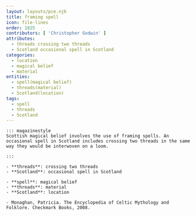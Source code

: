 ```yaml
---
layout: layouts/pce.njk
title: framing spell
icon: file-lines
order: 1025
contributors: [ 'Christopher Godwin' ]
attributes:
  - threads crossing two threads
  - Scotland occasional spell in Scotland
categories:
  - location
  - magical belief
  - material
entities:
  - spell(magical belief)
  - threads(material)
  - Scotland(location)
tags:
  - spell
  - threads
  - Scotland
---
```

``` tab [group1:Info]
::: magazinestyle
Scottish magical belief involves the use of framing spells. An occasional spell in Scotland includes crossing two threads in the same way they would be interwoven on a loom.

:::
```
``` tab [group1:Attributes]
- **threads**: crossing two threads
- **Scotland**: occasional spell in Scotland
```
``` tab [group1:Entities]
- **spell**: magical belief
- **threads**: material
- **Scotland**: location
```
``` tab [group1:Sources]
- Monaghan, Patricia. The Encyclopedia of Celtic Mythology and Folklore. Checkmark Books, 2008.
```
